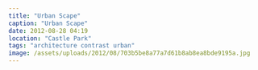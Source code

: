 ```yaml
---
title: "Urban Scape"
caption: "Urban Scape"
date: 2012-08-28 04:19
location: "Castle Park"
tags: "architecture contrast urban"
image: /assets/uploads/2012/08/703b5be8a77a7d61b8ab8ea8bde9195a.jpg
---
```

